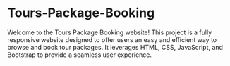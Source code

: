 # Tours-Package-Booking

Welcome to the Tours Package Booking website! This project is a fully responsive website designed to offer users an easy and efficient way to browse and book tour packages. It leverages HTML, CSS, JavaScript, and Bootstrap to provide a seamless user experience.
